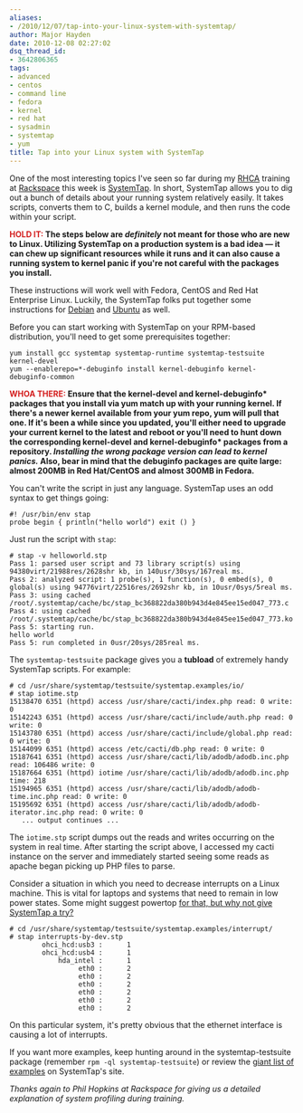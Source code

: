 ```yaml
---
aliases:
- /2010/12/07/tap-into-your-linux-system-with-systemtap/
author: Major Hayden
date: 2010-12-08 02:27:02
dsq_thread_id:
- 3642806365
tags:
- advanced
- centos
- command line
- fedora
- kernel
- red hat
- sysadmin
- systemtap
- yum
title: Tap into your Linux system with SystemTap
---
```


One of the most interesting topics I've seen so far during my [RHCA][1] training at [Rackspace][2] this week is [SystemTap][3]. In short, SystemTap allows you to dig out a bunch of details about your running system relatively easily. It takes scripts, converts them to C, builds a kernel module, and then runs the code within your script.

**<span style="color: #D42020;">HOLD IT:</span> The steps below are _definitely_ not meant for those who are new to Linux. Utilizing SystemTap on a production system is a bad idea &#8212; it can chew up significant resources while it runs and it can also cause a running system to kernel panic if you're not careful with the packages you install.**

These instructions will work well with Fedora, CentOS and Red Hat Enterprise Linux. Luckily, the SystemTap folks put together some instructions for [Debian][4] and [Ubuntu][5] as well.

Before you can start working with SystemTap on your RPM-based distribution, you'll need to get some prerequisites together:

```
yum install gcc systemtap systemtap-runtime systemtap-testsuite kernel-devel
yum --enablerepo=*-debuginfo install kernel-debuginfo kernel-debuginfo-common
```

**<span style="color: #D42020;">WHOA THERE:</span> Ensure that the kernel-devel and kernel-debuginfo\* packages that you install via yum match up with your running kernel. If there's a newer kernel available from your yum repo, yum will pull that one. If it's been a while since you updated, you'll either need to upgrade your current kernel to the latest and reboot or you'll need to hunt down the corresponding kernel-devel and kernel-debuginfo\* packages from a repository. _Installing the wrong package version can lead to kernel panics._ Also, bear in mind that the debuginfo packages are quite large: almost 200MB in Red Hat/CentOS and almost 300MB in Fedora.**

You can't write the script in just any language. SystemTap uses an odd syntax to get things going:

```
#! /usr/bin/env stap
probe begin { println("hello world") exit () }
```

Just run the script with `stap`:

```
# stap -v helloworld.stp
Pass 1: parsed user script and 73 library script(s) using 94380virt/21988res/2628shr kb, in 140usr/30sys/167real ms.
Pass 2: analyzed script: 1 probe(s), 1 function(s), 0 embed(s), 0 global(s) using 94776virt/22516res/2692shr kb, in 10usr/0sys/5real ms.
Pass 3: using cached /root/.systemtap/cache/bc/stap_bc368822da380b943d4e845ee15ed047_773.c
Pass 4: using cached /root/.systemtap/cache/bc/stap_bc368822da380b943d4e845ee15ed047_773.ko
Pass 5: starting run.
hello world
Pass 5: run completed in 0usr/20sys/285real ms.
```

The `systemtap-testsuite` package gives you a **tubload** of extremely handy SystemTap scripts. For example:

```
# cd /usr/share/systemtap/testsuite/systemtap.examples/io/
# stap iotime.stp
15138470 6351 (httpd) access /usr/share/cacti/index.php read: 0 write: 0
15142243 6351 (httpd) access /usr/share/cacti/include/auth.php read: 0 write: 0
15143780 6351 (httpd) access /usr/share/cacti/include/global.php read: 0 write: 0
15144099 6351 (httpd) access /etc/cacti/db.php read: 0 write: 0
15187641 6351 (httpd) access /usr/share/cacti/lib/adodb/adodb.inc.php read: 106486 write: 0
15187664 6351 (httpd) iotime /usr/share/cacti/lib/adodb/adodb.inc.php time: 218
15194965 6351 (httpd) access /usr/share/cacti/lib/adodb/adodb-time.inc.php read: 0 write: 0
15195692 6351 (httpd) access /usr/share/cacti/lib/adodb/adodb-iterator.inc.php read: 0 write: 0
   ... output continues ...
```

The `iotime.stp` script dumps out the reads and writes occurring on the system in real time. After starting the script above, I accessed my cacti instance on the server and immediately started seeing some reads as apache began picking up PHP files to parse.

Consider a situation in which you need to decrease interrupts on a Linux machine. This is vital for laptops and systems that need to remain in low power states. Some might suggest powertop [for that, but why not give SystemTap a try?][6]

```
# cd /usr/share/systemtap/testsuite/systemtap.examples/interrupt/
# stap interrupts-by-dev.stp
        ohci_hcd:usb3 :      1
        ohci_hcd:usb4 :      1
            hda_intel :      1
                 eth0 :      2
                 eth0 :      2
                 eth0 :      2
                 eth0 :      2
                 eth0 :      2
                 eth0 :      2
```

On this particular system, it's pretty obvious that the ethernet interface is causing a lot of interrupts.

If you want more examples, keep hunting around in the systemtap-testsuite package (remember `rpm -ql systemtap-testsuite`) or review the [giant list of examples][7] on SystemTap's site.

_Thanks again to Phil Hopkins at Rackspace for giving us a detailed explanation of system profiling during training._

 [1]: https://www.redhat.com/courses/rh442_red_hat_enterprise_system_monitoring_and_performance_tuning/
 [2]: http://rackspace.com/
 [3]: http://sourceware.org/systemtap/
 [4]: http://sourceware.org/systemtap/wiki/SystemtapOnDebian
 [5]: http://sourceware.org/systemtap/wiki/SystemtapOnUbuntu
 [6]: http://www.lesswatts.org/projects/powertop/
 [7]: http://sourceware.org/systemtap/examples/